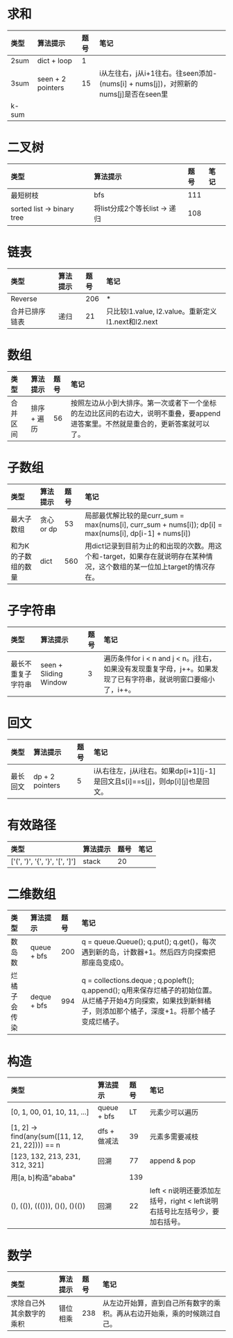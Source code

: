 # 求和
| 类型 | 算法提示 | 题号 | 笔记 |
| :-- | :-- | :-- | :-- |
| 2sum | dict + loop | 1 |  |
| 3sum | seen + 2 pointers | 15 | i从左往右，j从i+1往右。往seen添加-(nums[i] + nums[j])，对照新的nums[j]是否在seen里 |
| k-sum |  |  |  |

# 二叉树
| 类型 | 算法提示 | 题号 | 笔记 |
| :-- | :-- | :-- | :-- |
| 最短树枝 | bfs | 111 |  |
| sorted list -> binary tree | 将list分成2个等长list -> 递归 | 108 |  |

# 链表
| 类型 | 算法提示 | 题号 | 笔记 |
| :-- | :-- | :-- | :-- |
| Reverse |  | 206 | * |
| 合并已排序链表 | 递归 | 21 | 只比较l1.value, l2.value。重新定义l1.next和l2.next |

# 数组
| 类型 | 算法提示 | 题号 | 笔记 |
| :-- | :-- | :-- | :-- |
| 合并区间 | 排序 + 遍历 | 56 | 按照左边从小到大排序。第一次或者下一个坐标的左边比区间的右边大，说明不重叠，要append进答案里。不然就是重合的，更新答案就可以了。 |

# 子数组
| 类型 | 算法提示 | 题号 | 笔记 |
| :-- | :-- | :-- | :-- |
| 最大子数组 | 贪心 or dp | 53 | 局部最优解比较的是curr_sum = max(nums[i], curr_sum + nums[i]); dp[i] = max(nums[i], dp[i-1] + nums[i]) |
| 和为K的子数组的数量 | dict | 560 | 用dict记录到目前为止的和出现的次数。用这个和-target，如果存在就说明存在某种情况，这个数组的某一位加上target的情况存在。 |

# 子字符串
| 类型 | 算法提示 | 题号 | 笔记 |
| :-- | :-- | :-- | :-- |
| 最长不重复子字符串 | seen + Sliding Window | 3 | 遍历条件for i < n and j < n。j往右，如果没有发现重复字母，j++。如果发现了已有字符串，就说明窗口要缩小了，i++。 |

# 回文
| 类型 | 算法提示 | 题号 | 笔记 |
| :-- | :-- | :-- | :-- |
| 最长回文 | dp + 2 pointers | 5 | i从右往左，j从i往右。如果dp[i+1][j-1]是回文且s[i]==s[j]，则dp[i][j]也是回文。 |

# 有效路径
| 类型 | 算法提示 | 题号 | 笔记 |
| :-- | :-- | :-- | :-- |
| ['(', ')', '{', '}', '[', ']'] | stack | 20 |  |

# 二维数组
| 类型 | 算法提示 | 题号 | 笔记 |
| :-- | :-- | :-- | :-- |
| 数岛数 | queue + bfs | 200 | q = queue.Queue(); q.put(); q.get()，每次遇到新的岛，计数器+1。然后四方向探索把那座岛变成0。 |
| 烂橘子会传染 | deque + bfs | 994 | q = collections.deque ; q.popleft(); q.append(); q用来保存烂橘子的初始位置。从烂橘子开始4方向探索，如果找到新鲜橘子，则添加那个橘子，深度+1。将那个橘子变成烂橘子。|

# 构造
| 类型 | 算法提示 | 题号 | 笔记 |
| :-- | :-- | :-- | :-- |
| [0, 1, 00, 01, 10, 11, ...] | queue + bfs | LT | 元素少可以遍历 |
| [1, 2] -> find(any(sum([11, 12, 21, 22]))) == n | dfs + 做减法 | 39 | 元素多需要减枝 |
| [123, 132, 213, 231, 312, 321] | 回溯 | 77 | append & pop |
| 用[a, b]构造"ababa" |  | 139 |  |
| (), (()), ((())), ()(), ()(()) | 回溯 | 22 | left < n说明还要添加左括号，right < left说明右括号比左括号少，要加右括号。 |

# 数学
| 类型 | 算法提示 | 题号 | 笔记 |
| :-- | :-- | :-- | :-- |
| 求除自己外其余数字的乘积 | 错位相乘 | 238 | 从左边开始算，直到自己所有数字的乘积。再从右边开始乘，乘的时候跳过自己。 |
